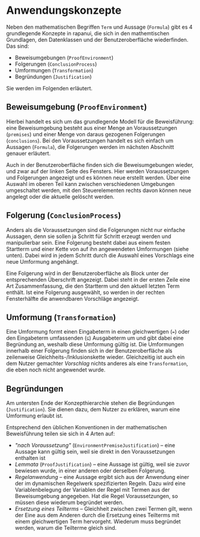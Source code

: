 # Anwendungskonzepte

Neben den mathematischen Begriffen `Term` und Aussage (`Formula`) gibt es 4 grundlegende Konzepte in rapanui, die sich in den mathemtischen Grundlagen, den Datenklassen und der Benutzeroberfläche wiederfinden. Das sind:

* Beweisumgebungen (`ProofEnvironment`)
* Folgerungen (`ConclusionProcess`)
* Umformungen (`Transformation`)
* Begründungen (`Justification`)

Sie werden im Folgenden erläutert.

## Beweisumgebung (`ProofEnvironment`)

Hierbei handelt es sich um das grundlegende Modell für die Beweisführung: eine Beweisumgebung besteht aus einer Menge an Voraussetzungen (`premises`) und einer Menge von daraus gezogenen Folgerungen (`conclusions`). Bei den Voraussetzungen handelt es sich einfach um Aussagen (`Formula`), die Folgerungen werden im nächsten Abschnitt genauer erläutert.

Auch in der Benutzeroberfläche finden sich die Beweisumgebungen wieder, und zwar auf der linken Seite des Fensters. Hier werden Voraussetzungen und Folgerungen angezeigt und es können neue erstellt werden. Über eine Auswahl im oberen Teil kann zwischen verschiedenen Umgebungen umgeschaltet werden, mit den Steuerelementen rechts davon können neue angelegt oder die aktuelle gelöscht werden.

## Folgerung (`ConclusionProcess`)
Anders als die Voraussetzungen sind die Folgerungen nicht nur einfache Aussagen, denn sie sollen ja Schritt für Schritt erzeugt werden und manipulierbar sein. Eine Folgerung besteht dabei aus einem festen Startterm und einer Kette von auf ihn angewendeten Umformungen (siehe unten). Dabei wird in jedem Schritt durch die Auswahl eines Vorschlags eine neue Umformung angehängt.

Eine Folgerung wird in der Benutzeroberfläche als Block unter der entsprechenden Überschrift angezeigt. Dabei steht in der ersten Zeile eine Art Zusammenfassung, die den Startterm und den aktuell letzten Term enthält. Ist eine Folgerung ausgewählt, so werden in der rechten Fensterhälfte die anwendbaren Vorschläge angezeigt.

## Umformung (`Transformation`)
Eine Umformung formt einen Eingabeterm in einen gleichwertigen (`=`) oder den Eingabeterm umfassenden (`⊆`) Ausgabeterm um und gibt dabei eine Begründung an, weshalb diese Umformung gültig ist. Die Umformungen innerhalb einer Folgerung finden sich in der Benutzeroberfläche als zeilenweise Gleichheits-/Inklusionskette wieder. Gleichzeitig ist auch ein dem Nutzer gemachter *Vorschlag* nichts anderes als eine `Transformation`, die eben noch nicht angewendet wurde.

## Begründungen
Am untersten Ende der Konzepthierarchie stehen die Begründungen (`Justification`). Sie dienen dazu, dem Nutzer zu erklären, warum eine Umformung erlaubt ist.

Entsprechend den üblichen Konventionen in der mathematischen Beweisführung teilen sie sich in 4 Arten auf:

* *"nach Voraussetzung"* (`EnvironmentPremiseJustification`) – eine Aussage kann gültig sein, weil sie direkt in den Voraussetzungen enthalten ist
* *Lemmata* (`ProofJustification`) – eine Aussage ist gültig, weil sie zuvor bewiesen wurde, in einer anderen oder derselben Folgerung.
* *Regelanwendung* – eine Aussage ergibt sich aus der Anwendung einer der im dynamischen Regelwerk spezifizierten Regeln. Dazu wird eine Variablenbelegung der Variablen der Regel mit Termen aus der Beweisumgebung angegeben. Hat die Regel Voraussetzungen, so müssen diese wiederum begründet werden.
* *Ersetzung eines Teilterms* – Gleichheit zwischen zwei Termen gilt, wenn der Eine aus dem Anderen durch die Ersetzung eines Teilterms mit einem gleichwertigen Term hervorgeht. Wiederum muss begründet werden, warum die Teilterme gleich sind.